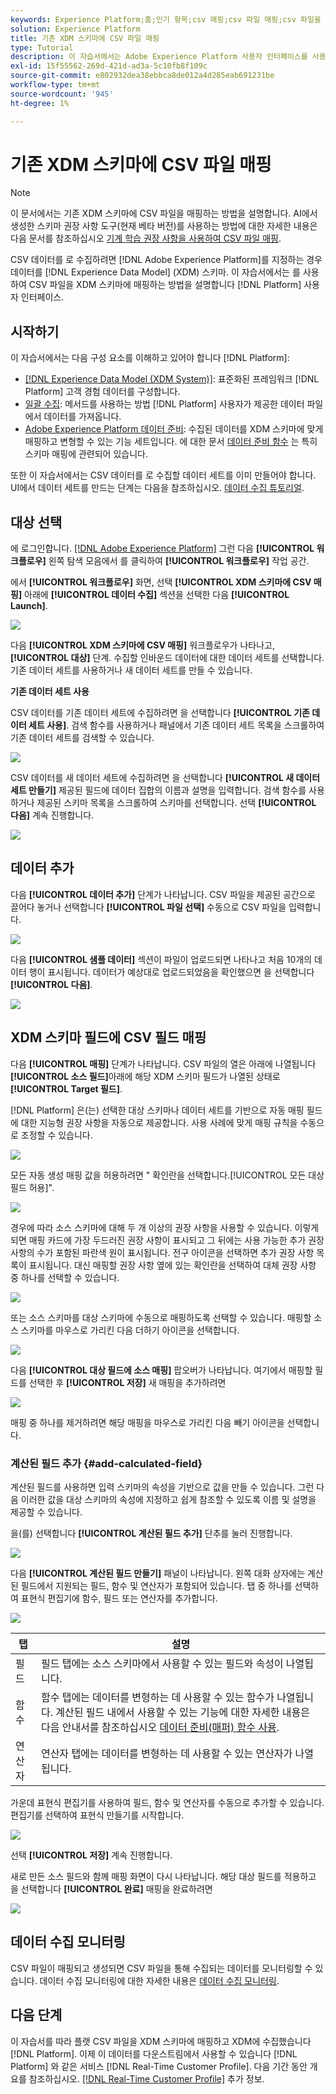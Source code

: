 ```yaml
---
keywords: Experience Platform;홈;인기 항목;csv 매핑;csv 파일 매핑;csv 파일을 xdm에 매핑;xdm에 csv 매핑;ui 안내서;
solution: Experience Platform
title: 기존 XDM 스키마에 CSV 파일 매핑
type: Tutorial
description: 이 자습서에서는 Adobe Experience Platform 사용자 인터페이스를 사용하여 CSV 파일을 기존 XDM 스키마에 매핑하는 방법을 설명합니다.
exl-id: 15f55562-269d-421d-ad3a-5c10fb8f109c
source-git-commit: e802932dea38ebbca8de012a4d285eab691231be
workflow-type: tm+mt
source-wordcount: '945'
ht-degree: 1%

---
```


# 기존 XDM 스키마에 CSV 파일 매핑

>[!NOTE]
>
>이 문서에서는 기존 XDM 스키마에 CSV 파일을 매핑하는 방법을 설명합니다. AI에서 생성한 스키마 권장 사항 도구(현재 베타 버전)를 사용하는 방법에 대한 자세한 내용은 다음 문서를 참조하십시오 [기계 학습 권장 사항을 사용하여 CSV 파일 매핑](./recommendations.md).

CSV 데이터를 로 수집하려면 [!DNL Adobe Experience Platform]를 지정하는 경우 데이터를 [!DNL Experience Data Model] (XDM) 스키마. 이 자습서에서는 를 사용하여 CSV 파일을 XDM 스키마에 매핑하는 방법을 설명합니다 [!DNL Platform] 사용자 인터페이스.

## 시작하기

이 자습서에서는 다음 구성 요소를 이해하고 있어야 합니다 [!DNL Platform]:

- [[!DNL Experience Data Model (XDM System)]](../../../xdm/home.md): 표준화된 프레임워크 [!DNL Platform] 고객 경험 데이터를 구성합니다.
- [일괄 수집](../../batch-ingestion/overview.md): 메서드를 사용하는 방법 [!DNL Platform] 사용자가 제공한 데이터 파일에서 데이터를 가져옵니다.
- [Adobe Experience Platform 데이터 준비](../../batch-ingestion/overview.md): 수집된 데이터를 XDM 스키마에 맞게 매핑하고 변형할 수 있는 기능 세트입니다. 에 대한 문서 [데이터 준비 함수](../../../data-prep/functions.md) 는 특히 스키마 매핑에 관련되어 있습니다.

또한 이 자습서에서는 CSV 데이터를 로 수집할 데이터 세트를 이미 만들어야 합니다. UI에서 데이터 세트를 만드는 단계는 다음을 참조하십시오. [데이터 수집 튜토리얼](../ingest-batch-data.md).

## 대상 선택

에 로그인합니다. [[!DNL Adobe Experience Platform]](https://platform.adobe.com) 그런 다음 **[!UICONTROL 워크플로우]** 왼쪽 탐색 모음에서 를 클릭하여 **[!UICONTROL 워크플로우]** 작업 공간.

에서 **[!UICONTROL 워크플로우]** 화면, 선택 **[!UICONTROL XDM 스키마에 CSV 매핑]** 아래에 **[!UICONTROL 데이터 수집]** 섹션을 선택한 다음 **[!UICONTROL Launch]**.

![](../../images/tutorials/map-a-csv-file/workflows.png)

다음 **[!UICONTROL XDM 스키마에 CSV 매핑]** 워크플로우가 나타나고, **[!UICONTROL 대상]** 단계. 수집할 인바운드 데이터에 대한 데이터 세트를 선택합니다. 기존 데이터 세트를 사용하거나 새 데이터 세트를 만들 수 있습니다.

**기존 데이터 세트 사용**

CSV 데이터를 기존 데이터 세트에 수집하려면 을 선택합니다 **[!UICONTROL 기존 데이터 세트 사용]**. 검색 함수를 사용하거나 패널에서 기존 데이터 세트 목록을 스크롤하여 기존 데이터 세트를 검색할 수 있습니다.

![](../../images/tutorials/map-a-csv-file/use-existing-dataset.png)

CSV 데이터를 새 데이터 세트에 수집하려면 을 선택합니다 **[!UICONTROL 새 데이터 세트 만들기]** 제공된 필드에 데이터 집합의 이름과 설명을 입력합니다. 검색 함수를 사용하거나 제공된 스키마 목록을 스크롤하여 스키마를 선택합니다. 선택 **[!UICONTROL 다음]** 계속 진행합니다.

![](../../images/tutorials/map-a-csv-file/create-new-dataset.png)

## 데이터 추가

다음 **[!UICONTROL 데이터 추가]** 단계가 나타납니다. CSV 파일을 제공된 공간으로 끌어다 놓거나 선택합니다 **[!UICONTROL 파일 선택]** 수동으로 CSV 파일을 입력합니다.

![](../../images/tutorials/map-a-csv-file/add-data.png)

다음 **[!UICONTROL 샘플 데이터]** 섹션이 파일이 업로드되면 나타나고 처음 10개의 데이터 행이 표시됩니다. 데이터가 예상대로 업로드되었음을 확인했으면 을 선택합니다 **[!UICONTROL 다음]**.

![](../../images/tutorials/map-a-csv-file/sample-data.png)

## XDM 스키마 필드에 CSV 필드 매핑

다음 **[!UICONTROL 매핑]** 단계가 나타납니다. CSV 파일의 열은 아래에 나열됩니다 **[!UICONTROL 소스 필드]**&#x200B;아래에 해당 XDM 스키마 필드가 나열된 상태로 **[!UICONTROL Target 필드]**.

[!DNL Platform] 은(는) 선택한 대상 스키마나 데이터 세트를 기반으로 자동 매핑 필드에 대한 지능형 권장 사항을 자동으로 제공합니다. 사용 사례에 맞게 매핑 규칙을 수동으로 조정할 수 있습니다.

![](../../images/tutorials/map-a-csv-file/mapping-with-suggestions.png)

모든 자동 생성 매핑 값을 허용하려면 &quot; 확인란을 선택합니다.[!UICONTROL 모든 대상 필드 허용]&quot;.

![](../../images/tutorials/map-a-csv-file/filled-mapping-with-suggestions.png)

경우에 따라 소스 스키마에 대해 두 개 이상의 권장 사항을 사용할 수 있습니다. 이렇게 되면 매핑 카드에 가장 두드러진 권장 사항이 표시되고 그 뒤에는 사용 가능한 추가 권장 사항의 수가 포함된 파란색 원이 표시됩니다. 전구 아이콘을 선택하면 추가 권장 사항 목록이 표시됩니다. 대신 매핑할 권장 사항 옆에 있는 확인란을 선택하여 대체 권장 사항 중 하나를 선택할 수 있습니다.

![](../../images/tutorials/map-a-csv-file/multiple-recommendations.png)

또는 소스 스키마를 대상 스키마에 수동으로 매핑하도록 선택할 수 있습니다. 매핑할 소스 스키마를 마우스로 가리킨 다음 더하기 아이콘을 선택합니다.

![](../../images/tutorials/map-a-csv-file/mapping-with-suggestions-and-buttons.png)

다음 **[!UICONTROL 대상 필드에 소스 매핑]** 팝오버가 나타납니다. 여기에서 매핑할 필드를 선택한 후 **[!UICONTROL 저장]** 새 매핑을 추가하려면

![](../../images/tutorials/map-a-csv-file/manual-mapping.png)

매핑 중 하나를 제거하려면 해당 매핑을 마우스로 가리킨 다음 빼기 아이콘을 선택합니다.

### 계산된 필드 추가 {#add-calculated-field}

계산된 필드를 사용하면 입력 스키마의 속성을 기반으로 값을 만들 수 있습니다. 그런 다음 이러한 값을 대상 스키마의 속성에 지정하고 쉽게 참조할 수 있도록 이름 및 설명을 제공할 수 있습니다.

을(를) 선택합니다 **[!UICONTROL 계산된 필드 추가]** 단추를 눌러 진행합니다.

![](../../images/tutorials/map-a-csv-file/add-calculated-field.png)

다음 **[!UICONTROL 계산된 필드 만들기]** 패널이 나타납니다. 왼쪽 대화 상자에는 계산된 필드에서 지원되는 필드, 함수 및 연산자가 포함되어 있습니다. 탭 중 하나를 선택하여 표현식 편집기에 함수, 필드 또는 연산자를 추가합니다.

![](../../images/tutorials/map-a-csv-file/create-calculated-fields.png)

| 탭 | 설명 |
| --------- | ----------- |
| 필드 | 필드 탭에는 소스 스키마에서 사용할 수 있는 필드와 속성이 나열됩니다. |
| 함수 | 함수 탭에는 데이터를 변형하는 데 사용할 수 있는 함수가 나열됩니다. 계산된 필드 내에서 사용할 수 있는 기능에 대한 자세한 내용은 다음 안내서를 참조하십시오 [데이터 준비(매퍼) 함수 사용](../../../data-prep/functions.md). |
| 연산자 | 연산자 탭에는 데이터를 변형하는 데 사용할 수 있는 연산자가 나열됩니다. |

가운데 표현식 편집기를 사용하여 필드, 함수 및 연산자를 수동으로 추가할 수 있습니다. 편집기를 선택하여 표현식 만들기를 시작합니다.

![](../../images/tutorials/map-a-csv-file/create-calculated-field.png)

선택 **[!UICONTROL 저장]** 계속 진행합니다.

새로 만든 소스 필드와 함께 매핑 화면이 다시 나타납니다. 해당 대상 필드를 적용하고 을 선택합니다 **[!UICONTROL 완료]** 매핑을 완료하려면

![](../../images/tutorials/map-a-csv-file/new-calculated-field.png)

## 데이터 수집 모니터링

CSV 파일이 매핑되고 생성되면 CSV 파일을 통해 수집되는 데이터를 모니터링할 수 있습니다. 데이터 수집 모니터링에 대한 자세한 내용은 [데이터 수집 모니터링](../../../ingestion/quality/monitor-data-ingestion.md).

## 다음 단계

이 자습서를 따라 플랫 CSV 파일을 XDM 스키마에 매핑하고 XDM에 수집했습니다 [!DNL Platform]. 이제 이 데이터를 다운스트림에서 사용할 수 있습니다 [!DNL Platform] 와 같은 서비스 [!DNL Real-Time Customer Profile]. 다음 기간 동안 개요를 참조하십시오. [[!DNL Real-Time Customer Profile]](../../../profile/home.md) 추가 정보.
